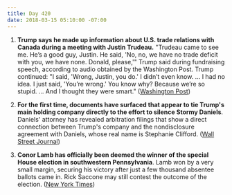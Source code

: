 ```yaml
---
title: Day 420
date: 2018-03-15 05:10:00 -07:00
---
```


1. **Trump says he made up information about U.S. trade relations with Canada during a meeting with Justin Trudeau.** "Trudeau came to see me. He’s a good guy, Justin. He said, 'No, no, we have no trade deficit with you, we have none. Donald, please,'" Trump said during fundraising speech, according to audio obtained by the Washington Post. Trump continued: "I said, 'Wrong, Justin, you do.' I didn’t even know. ... I had no idea. I just said, 'You’re wrong.' You know why? Because we’re so stupid. … And I thought they were smart." ([Washington Post](https://www.washingtonpost.com/news/post-politics/wp/2018/03/14/in-fundraising-speech-trump-says-he-made-up-facts-in-meeting-with-justin-trudeau/?utm_term=.1f6c4182b28b))

2. **For the first time, documents have surfaced that appear to tie Trump's main holding company directly to the effort to silence Stormy Daniels**. Daniels' attorney has revealed arbitration filings that show a direct connection between Trump's company and the nondisclosure agreement with Daniels, whose real name is Stephanie Clifford. ([Wall Street Journal](https://www.wsj.com/articles/top-trump-company-lawyer-worked-to-silence-stormy-daniels-1521072252))

3. **Conor Lamb has officially been deemed the winner of the special House election in southwestern Pennsylvania**. Lamb won by a very small margin, securing his victory after just a few thousand absentee ballots came in. Rick Saccone may still contest the outcome of the election. ([New York Times](https://www.nytimes.com/2018/03/14/us/politics/democrats-republicans-pennsylvania-special-election.html))